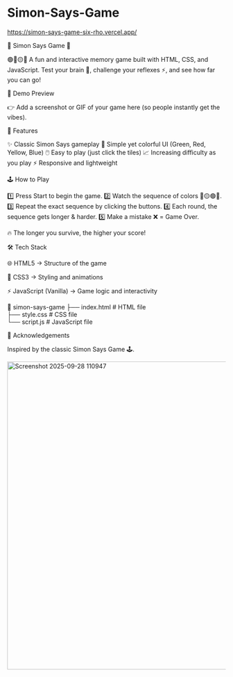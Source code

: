 # Simon-Says-Game

https://simon-says-game-six-rho.vercel.app/

🎉 Simon Says Game 🎉

🟢🔵🟡🔴
A fun and interactive memory game built with HTML, CSS, and JavaScript.
Test your brain 🧠, challenge your reflexes ⚡, and see how far you can go!

📸 Demo Preview

👉 Add a screenshot or GIF of your game here (so people instantly get the vibes).

🚀 Features

✨ Classic Simon Says gameplay
🎨 Simple yet colorful UI (Green, Red, Yellow, Blue)
🖱️ Easy to play (just click the tiles)
📈 Increasing difficulty as you play
⚡ Responsive and lightweight

🕹️ How to Play

1️⃣ Press Start to begin the game.
2️⃣ Watch the sequence of colors 🔴🟡🟢🔵.
3️⃣ Repeat the exact sequence by clicking the buttons.
4️⃣ Each round, the sequence gets longer & harder.
5️⃣ Make a mistake ❌ = Game Over.

🔥 The longer you survive, the higher your score!

🛠️ Tech Stack

🌐 HTML5 → Structure of the game

🎨 CSS3 → Styling and animations

⚡ JavaScript (Vanilla) → Game logic and interactivity

📁 simon-says-game
 ├── index.html   # HTML file  
 ├── style.css    # CSS file  
 └── script.js    # JavaScript file  

🙌 Acknowledgements

Inspired by the classic Simon Says Game 🕹️.

<img width="820" height="709" alt="Screenshot 2025-09-28 110947" src="https://github.com/user-attachments/assets/14d4031b-1c7f-48ab-841a-c8a09930bcbd" />

